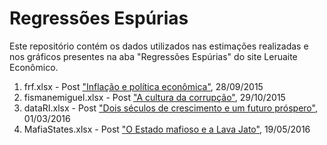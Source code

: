 # Regressões Espúrias
Este repositório contém os dados utilizados nas estimações realizadas e nos gráficos presentes na aba "Regressões Espúrias" do site Leruaite Econômico. 

 1. frf.xlsx - Post ["Inflação e política econômica"](http://www.leruaite.com/regressotildees-espuacuterias/inflacao-e-politica-economica), 28/09/2015 
 2. fismanemiguel.xlsx - Post ["A cultura da corrupção"](http://www.leruaite.com/regressotildees-espuacuterias/a-cultura-da-corrupcao), 29/10/2015 
 3. dataRI.xlsx - Post ["Dois séculos de crescimento e um futuro próspero"](http://www.leruaite.com/regressotildees-espuacuterias/dois-seculos-de-crescimento-e-um-futuro-prospero), 01/03/2016 
 4. MafiaStates.xlsx - Post ["O Estado mafioso e a Lava Jato"](http://www.leruaite.com/regressotildees-espuacuterias/o-estado-mafioso-e-a-lava-jato), 19/05/2016
